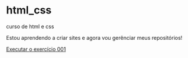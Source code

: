 # html_css
 curso de html e css

 Estou aprendendo a criar sites e agora vou gerênciar meus repositórios!

 <a href="https://ValladaBritto.github.io/html-css/exercício/ex001/index.html">Executar o exercício 001</a>
